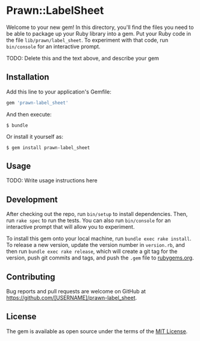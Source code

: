 # Prawn::LabelSheet

Welcome to your new gem! In this directory, you'll find the files you need to be able to package up your Ruby library into a gem. Put your Ruby code in the file `lib/prawn/label_sheet`. To experiment with that code, run `bin/console` for an interactive prompt.

TODO: Delete this and the text above, and describe your gem

## Installation

Add this line to your application's Gemfile:

```ruby
gem 'prawn-label_sheet'
```

And then execute:

    $ bundle

Or install it yourself as:

    $ gem install prawn-label_sheet

## Usage

TODO: Write usage instructions here

## Development

After checking out the repo, run `bin/setup` to install dependencies. Then, run `rake spec` to run the tests. You can also run `bin/console` for an interactive prompt that will allow you to experiment.

To install this gem onto your local machine, run `bundle exec rake install`. To release a new version, update the version number in `version.rb`, and then run `bundle exec rake release`, which will create a git tag for the version, push git commits and tags, and push the `.gem` file to [rubygems.org](https://rubygems.org).

## Contributing

Bug reports and pull requests are welcome on GitHub at https://github.com/[USERNAME]/prawn-label_sheet.

## License

The gem is available as open source under the terms of the [MIT License](https://opensource.org/licenses/MIT).
